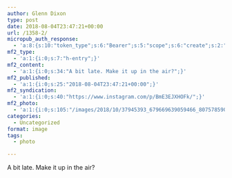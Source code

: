 ```yaml
---
author: Glenn Dixon
type: post
date: 2018-08-04T23:47:21+00:00
url: /1358-2/
micropub_auth_response:
  - 'a:8:{s:10:"token_type";s:6:"Bearer";s:5:"scope";s:6:"create";s:2:"me";s:28:"https://glenn.thedixons.net/";s:9:"issued_by";s:55:"https://glenn.thedixons.net/wp-json/indieauth/1.0/token";s:9:"client_id";s:24:"https://ownyourgram.com/";s:9:"issued_at";i:1540737877;s:4:"user";i:1;s:13:"last_accessed";i:1540750248;}'
mf2_type:
  - 'a:1:{i:0;s:7:"h-entry";}'
mf2_content:
  - 'a:1:{i:0;s:34:"A bit late. Make it up in the air?";}'
mf2_published:
  - 'a:1:{i:0;s:25:"2018-08-04T23:47:21+00:00";}'
mf2_syndication:
  - 'a:1:{i:0;s:40:"https://www.instagram.com/p/BmE3EJXHOFk/";}'
mf2_photo:
  - 'a:1:{i:0;s:105:"/images/2018/10/37945393_679669639059466_8075785903831777280_n.jpg";}'
categories:
  - Uncategorized
format: image
tags:
  - photo

---
```

A bit late. Make it up in the air?